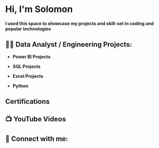<h1>Hi, I'm Solomon </h1>
<h4>I used this space to showcase my projects and skill-set in coding and popular technologies</h4>

<h2>👨‍💻 Data Analyst / Engineering Projects:</h2>

- <b>Power  BI Projects</b>
  
- <b>SQL Projects</b>
  
- <b>Excel Projects</b>
 
- <b>Python</b>

<h2> Certifications</h2>


<h2>📺 YouTube Videos</h2>



<h2> 🤳 Connect with me:</h2>



[twitter]: https://twitter.com/joshmadakor
[youtube]: https://www.youtube.com/c/joshmadakor
[instagram]: https://www.instagram.com/joshmadakor/
[linkedin]: https://linkedin.com/in/joshmadakor

